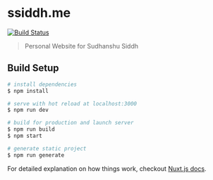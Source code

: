 # ssiddh.me

[![Build Status](https://travis-ci.org/sudhanshu-15/personal-website.svg?branch=master)](https://travis-ci.org/sudhanshu-15/personal-website)

> Personal Website for Sudhanshu Siddh

## Build Setup

``` bash
# install dependencies
$ npm install

# serve with hot reload at localhost:3000
$ npm run dev

# build for production and launch server
$ npm run build
$ npm start

# generate static project
$ npm run generate
```

For detailed explanation on how things work, checkout [Nuxt.js docs](https://nuxtjs.org).
